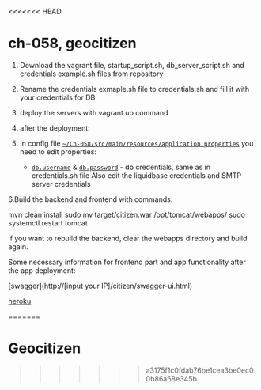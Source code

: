 <<<<<<< HEAD
# ch-058, geocitizen

1. Download the vagrant file, startup_script.sh, db_server_script.sh and credentials example.sh files from repository
2. Rename the credentials exmaple.sh file to credentials.sh and fill it with your credentials for DB
3. deploy the servers with vagrant up command
4. after the deployment:

5. In config file [`~/Ch-058/src/main/resources/application.properties`](https://git.io/vA4Sw)
	you need to edit properties:
	 * [`db.username`](https://git.io/vARyo) & [`db.password`](https://git.io/vARyK) - db credentials, same as in credentials.sh file
  Also edit the liquidbase credentials and SMTP server credentials

6.Build the backend and frontend with commands:

mvn clean install
sudo mv target/citizen.war /opt/tomcat/webapps/
sudo systemctl restart tomcat 

if you want to rebuild the backend, clear the webapps directory and build again.


Some necessary information for frontend part and app functionality after the app deployment:

[swagger](http://[input your IP]/citizen/swagger-ui.html)

[heroku](https://geocitizen.herokuapp.com)  
  

=======
# Geocitizen
>>>>>>> a3175f1c0fdab76be1cea3be0ec00b86a68e345b
